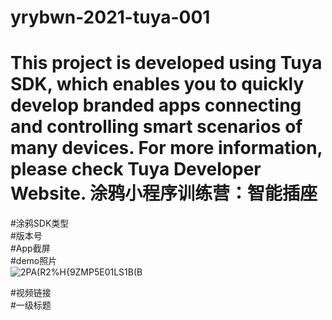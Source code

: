 # yrybwn-2021-tuya-001
This project is developed using Tuya SDK, which enables you to quickly develop branded apps connecting and controlling smart scenarios of many devices. For more information, please check Tuya Developer Website.
**涂鸦小程序训练营：智能插座**
==

#涂鸦SDK类型<br>
#版本号<br>
#App截屏<br>
#demo照片<br>
![2PA(R2%H{9ZMP5E01LS1B(B](https://user-images.githubusercontent.com/70246817/115592920-6e43cb00-a306-11eb-82fa-94426f48399a.png)



#视频链接<br>
#一级标题<br>
